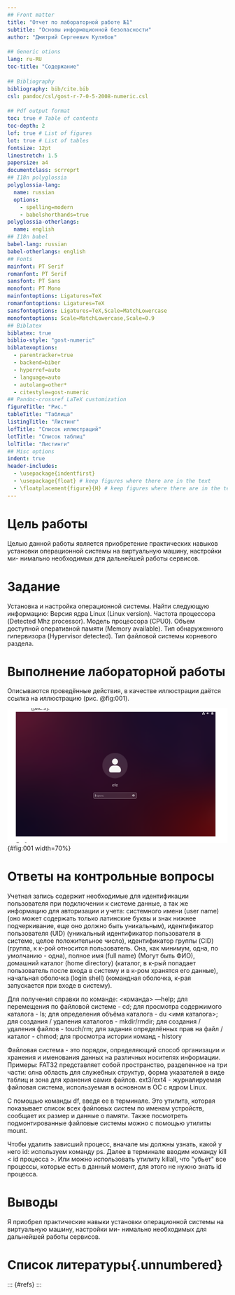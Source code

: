 ```yaml
---
## Front matter
title: "Отчет по лабораторной работе №1"
subtitle: "Основы информационной безопасности"
author: "Дмитрий Сергеевич Кулябов"

## Generic otions
lang: ru-RU
toc-title: "Содержание"

## Bibliography
bibliography: bib/cite.bib
csl: pandoc/csl/gost-r-7-0-5-2008-numeric.csl

## Pdf output format
toc: true # Table of contents
toc-depth: 2
lof: true # List of figures
lot: true # List of tables
fontsize: 12pt
linestretch: 1.5
papersize: a4
documentclass: scrreprt
## I18n polyglossia
polyglossia-lang:
  name: russian
  options:
	- spelling=modern
	- babelshorthands=true
polyglossia-otherlangs:
  name: english
## I18n babel
babel-lang: russian
babel-otherlangs: english
## Fonts
mainfont: PT Serif
romanfont: PT Serif
sansfont: PT Sans
monofont: PT Mono
mainfontoptions: Ligatures=TeX
romanfontoptions: Ligatures=TeX
sansfontoptions: Ligatures=TeX,Scale=MatchLowercase
monofontoptions: Scale=MatchLowercase,Scale=0.9
## Biblatex
biblatex: true
biblio-style: "gost-numeric"
biblatexoptions:
  - parentracker=true
  - backend=biber
  - hyperref=auto
  - language=auto
  - autolang=other*
  - citestyle=gost-numeric
## Pandoc-crossref LaTeX customization
figureTitle: "Рис."
tableTitle: "Таблица"
listingTitle: "Листинг"
lofTitle: "Список иллюстраций"
lotTitle: "Список таблиц"
lolTitle: "Листинги"
## Misc options
indent: true
header-includes:
  - \usepackage{indentfirst}
  - \usepackage{float} # keep figures where there are in the text
  - \floatplacement{figure}{H} # keep figures where there are in the text
---
```


# Цель работы

Целью данной работы является приобретение практических навыков установки операционной системы на виртуальную машину, настройки ми- нимально необходимых для дальнейшей работы сервисов.

# Задание

Установка и настройка операционной системы.
Найти следующую информацию:
Версия ядра Linux (Linux version).
Частота процессора (Detected Mhz processor).
Модель процессора (CPU0).
Объем доступной оперативной памяти (Memory available).
Тип обнаруженного гипервизора (Hypervisor detected).
Тип файловой системы корневого раздела.


# Выполнение лабораторной работы

Описываются проведённые действия, в качестве иллюстрации даётся ссылка на иллюстрацию (рис. @fig:001).

![Название рисунка](image/11111111111.png){#fig:001 width=70%}

# Ответы на контрольные вопросы

Учетная запись содержит необходимые для идентификации пользователя при подключении к системе данные, а так же информацию для авторизации и учета: системного имени (user name) (оно может содержать только латинские буквы и знак нижнее подчеркивание, еще оно должно быть уникальным), идентификатор пользователя (UID) (уникальный идентификатор пользователя в системе, целое положительное число), идентификатор группы (CID) (группа, к к-рой относится пользователь. Она, как минимум, одна, по умолчанию - одна), полное имя (full name) (Могут быть ФИО), домашний каталог (home directory) (каталог, в к-рый попадает пользователь после входа в систему и в к-ром хранятся его данные), начальная оболочка (login shell) (командная оболочка, к-рая запускается при входе в систему).

Для получения справки по команде: <команда> —help; для перемещения по файловой системе - cd; для просмотра содержимого каталога - ls; для определения объёма каталога - du <имя каталога>; для создания / удаления каталогов - mkdir/rmdir; для создания / удаления файлов - touch/rm; для задания определённых прав на файл / каталог - chmod; для просмотра истории команд - history

Файловая система - это порядок, определяющий способ организации и хранения и именования данных на различных носителях информации. Примеры: FAT32 представляет собой пространство, разделенное на три части: олна область для служебных структур, форма указателей в виде таблиц и зона для хранения самих файлов. ext3/ext4 - журналируемая файловая система, используемая в основном в ОС с ядром Linux.

С помощью команды df, введя ее в терминале. Это утилита, которая показывает список всех файловых систем по именам устройств, сообщает их размер и данные о памяти. Также посмотреть подмонтированные файловые системы можно с помощью утилиты mount.

Чтобы удалить зависший процесс, вначале мы должны узнать, какой у него id: используем команду ps. Далее в терминале вводим команду kill < id процесса >. Или можно использовать утилиту killall, что "убьет" все процессы, которые есть в данный момент, для этого не нужно знать id процесса.

# Выводы

Я приобрел практические навыки установки операционной системы на виртуальную машину, настройки ми- нимально необходимых для дальнейшей работы сервисов.

# Список литературы{.unnumbered}

::: {#refs}
:::
